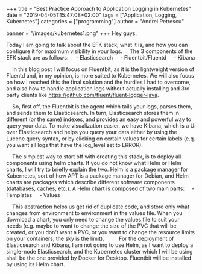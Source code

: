 +++
title = "Best Practice Approach to Application Logging in Kubernetes"
date = "2019-04-05T15:47:08+02:00"
tags = ["Application, Logging, Kubernetes"]
categories = ["programming"]
author = "Andrei Petrescu"

banner = "/images/kubernetes1.png"
+++
Hey guys,

Today I am going to talk about the EFK stack, what it is, and how you can configure it for maximum visibility in your logs.
    The 3 components of the EFK stack are as follows:
    - Elasticsearch
    - Fluentbit/Fluentd
    - Kibana

    In this blog post I will focus on Fluentbit, as it is the lightweight version of Fluentd and, in my opinion, is more suited to Kubernetes. We will also focus on how I reached this the final solution and the hurdles I had to overcome, and also how to handle application logs without actually installing and 3rd party clients like https://github.com/fluent/fluent-logger-java.

    So, first off, the Fluentbit is the agent which tails your logs, parses them, and sends them to Elasticsearch. In turn, Elasticsearch stores them in different (or the same) indexes, and provides an easy and powerful way to query your data. To make visualization easier, we have Kibana, which is a UI over Elasticsearch and helps you query your data either by using the Lucene query syntax, or by clicking on certain values for certain labels (e.q. you want all logs that have the log_level set to ERROR).

    The simplest way to start off with creating this stack, is to deploy all components using helm charts. If you do not know what Helm or Helm charts, I will try to briefly explain the two. Helm is a package manager for Kubernetes, sort of how APT is a package manager for Debian, and Helm charts are packages which describe different software components (databases, caches, etc.). A Helm chart is composed of two main parts:
    - Templates
    - Values

    This abstraction helps us get rid of duplicate code, and store only what changes from environment to environment in the values file. When you download a chart, you only need to change the values file to suit your needs (e.g. maybe to want to change the size of the PVC that will be created, or you don't want a PVC, or you want to change the resource limits on your containers, the sky is the limit).
    
    For the deployment of Elasticsearch and Kibana, I am not going to use Helm, as I want to deploy a single-node Elasticsearch, and the Kubernetes cluster which I will be using shall be the one provided by Docker for Desktop. Fluentbit will be installed by using its Helm chart.